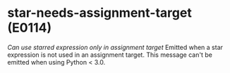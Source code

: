 # star-needs-assignment-target (E0114)
*Can use starred expression only in assignment target* Emitted when a
star expression is not used in an assignment target. This message can't
be emitted when using Python \< 3.0.
